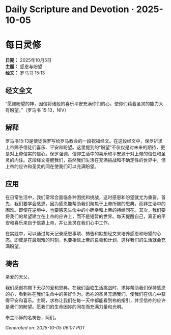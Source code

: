 # Daily Scripture and Devotion · 2025-10-05

# 每日灵修

**日期：** 2025年10月5日  
**主题：** 感恩与盼望  
**经文：** 罗马书 15:13

## 经文全文

“愿赐盼望的神，因信将诸般的喜乐平安充满你们的心，使你们藉着圣灵的能力大有盼望。”（罗马书 15:13，NIV）

## 解释

罗马书15:13是使徒保罗写给罗马教会的一段祝福经文。在这段经文中，保罗祈求上帝赐予信徒们喜乐、平安和盼望。这里提到的“盼望”不仅仅是对未来的期待，更是对上帝信实的信心。保罗强调，信仰生活中的喜乐和平安源于对上帝的信任和圣灵的内住。这段经文提醒我们，虽然我们生活在充满挑战和不确定性的世界中，但上帝的应许和圣灵的同在使我们可以充满盼望。

## 应用

在日常生活中，我们常常会面临各种困扰和挑战，这时感恩和盼望就尤为重要。首先，我们要学会感恩，因为感恩能帮助我们聚焦于上帝所赐的恩典，而非生活中的困难。即使在逆境中，也要感恩生命中的小确幸和上帝的持续同在。其次，我们要将我们的希望建立在上帝的应许上，而不是短暂的世界。每天提醒自己，真正的平安和喜乐来自于信靠上帝，并让圣灵在我们心中工作。

在实践中，可以通过每天记录感恩事项、祷告和默想经文来培养感恩和盼望的心态。即使是在最艰难的时刻，也要相信上帝的良善和计划，这样我们的生活就会充满盼望。

## 祷告

亲爱的天父，

我们感谢祢赐下无尽的爱和恩典。在我们面临生活挑战时，求祢帮助我们保持感恩的心，看到祢在我们生命中的美好作为。愿祢的圣灵充满我们，使我们在信心中获得平安和喜乐。主啊，求祢让我们在每一天中都能看到祢的指引，并坚信祢的应许是我们的盼望。愿我们的生命因祢的同在而充满力量和光明。

奉主耶稣的名祷告，阿们。

_Generated on: 2025-10-05 06:07 PDT_
